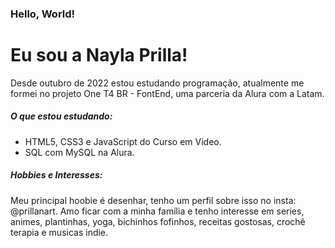 ### Hello, World!  
# Eu sou a Nayla Prilla! 
Desde outubro de 2022 estou estudando programação, atualmente me formei no projeto One T4 BR - FontEnd, uma parceria da Alura com a Latam.

##### O que estou estudando:
 -  HTML5, CSS3 e JavaScript do Curso em Vídeo.
 -  SQL com MySQL na Alura.

##### Hobbies e Interesses:
Meu principal hoobie é desenhar, tenho um perfil sobre isso no insta: @prillanart.
Amo ficar com a minha família e tenho interesse em series, animes, plantinhas, yoga, bichinhos fofinhos, receitas gostosas, crochê terapia e musicas indie.


